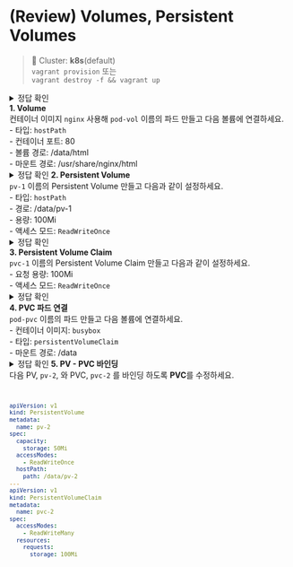 # (Review) Volumes, Persistent Volumes
<style>
  summary::before {
    content: "정답 확인 ";
    font-weight: normal;
  }
  details[open] summary::before {
    content: "정답 가리기 ";
    color: orange;
    font-weight: bold;
  }
</style>

> 📘 Cluster: **k8s**(default)
<br> `vagrant provision` 또는
<br> `vagrant destroy -f && vagrant up`


<details>
<summary><br> <b>1. Volume</b>
<br> 컨테이너 이미지 <code>nginx</code> 사용해  <code>pod-vol</code> 이름의 파드 만들고 다음 볼륨에 연결하세요.
<br> - 타입: <code>hostPath</code>
<br> - 컨테이너 포트: 80
<br> - 볼륨 경로: /data/html
<br> - 마운트 경로: /usr/share/nginx/html
</summary>
<pre><code>apiVersion: v1
kind: Pod
metadata:
  name: pod-vol
spec:
  containers:
  - name: nginx
    image: nginx
    ports:
    - containerPort: 80
    volumeMounts:
    - name: hostpath-volume
      mountPath: "/usr/share/nginx/html"
  volumes:
  - name: hostpath-volume
    hostPath:
      path: /data/html
</code></pre>

<pre><code>$ k get pod pod-vol -owide
# 노드 확인 후 노드의 /data/html 경로에 index.html 파일 생성(e.g. node-2)
$ ssh node-2
$ su -i
$ echo "Hello from node-2" > /data/html/index.html
# 파드의 컨테이너에서 index.html 파일 확인
$ k exec -it pod-vol -- cat /usr/share/nginx/html/index.html
# 또는 curl 요청으로 index.html 파일 확인
$ curl < pod-id >
</code></pre>
</details>

<details>
<summary><b>2. Persistent Volume</b>
<br> <code>pv-1</code> 이름의 Persistent Volume 만들고 다음과 같이 설정하세요.
<br> - 타입: <code>hostPath</code>
<br> - 경로: /data/pv-1
<br> - 용량: 100Mi
<br> - 액세스 모드: <code>ReadWriteOnce</code>
</summary>
<pre><code>apiVersion: v1
kind: PersistentVolume
metadata:
  name: pv-1
spec:
  capacity:
    storage: 100Mi
  accessModes:
    - ReadWriteOnce
  hostPath:
    path: /data/pv-1
</code></pre>
</details>

<details>
<summary><br> <b>3. Persistent Volume Claim</b>
<br> <code>pvc-1</code> 이름의 Persistent Volume Claim 만들고 다음과 같이 설정하세요.
<br> - 요청 용량: 100Mi
<br> - 액세스 모드: <code>ReadWriteOnce</code>
</summary>
<pre><code>apiVersion: v1
kind: PersistentVolumeClaim
metadata:
  name: pvc-1
spec:
  accessModes:
    - ReadWriteOnce
  resources:
    requests:
      storage: 100Mi
</code></pre>
</details>

<details>
<summary><br> <b>4. PVC 파드 연결</b>
<br> <code>pod-pvc</code> 이름의 파드 만들고 다음 볼륨에 연결하세요.
<br> - 컨테이너 이미지: <code>busybox</code>
<br> - 타입: <code>persistentVolumeClaim</code>
<br> - 마운트 경로: /data
</summary>
<pre><code>apiVersion: v1
kind: Pod
metadata:
  name: pod-pvc
spec:
  containers:
  - name: busybox
    image: busybox
    command:
    - /bin/sh
    - -c
    - "while true; do echo $(date -u) >> /data/log.txt; sleep 5; done"
    volumeMounts:
    - name: pvc-volume
      mountPath: "/data"
  volumes:
  - name: pvc-volume
    persistentVolumeClaim:
      claimName: pvc-1
</code></pre>
<pre><code># 파드의 컨테이너에서 log.txt 파일 확인
$ k exec -it pod-pvc -- cat /data/log.txt
</code></pre>
</details>

<details>
<summary><b>5. PV - PVC 바인딩</b>
<br> 다음 PV, <code>pv-2</code>, 와 PVC, <code>pvc-2</code> 를 바인딩 하도록 <b>PVC</b>를 수정하세요.
</summary>
<pre><code>apiVersion: v1
kind: PersistentVolumeClaim
metadata:
  name: pvc-2
spec:
  accessModes:
    - ReadWriteOnce # pv-2의 것과 동일하게 수정
  resources:
    requests:
      storage: 50Mi # pv-2의 용량보다 작거나 같게 수정
</code></pre>
<pre><code> # pv-2, pvc-2 바인딩 확인
$ k get pv,pvc
</details>

```yaml
apiVersion: v1
kind: PersistentVolume
metadata:
  name: pv-2
spec:
  capacity:
    storage: 50Mi
  accessModes:
    - ReadWriteOnce
  hostPath:
    path: /data/pv-2
---
apiVersion: v1
kind: PersistentVolumeClaim
metadata:
  name: pvc-2
spec:
  accessModes:
    - ReadWriteMany
  resources:
    requests:
      storage: 100Mi
```

